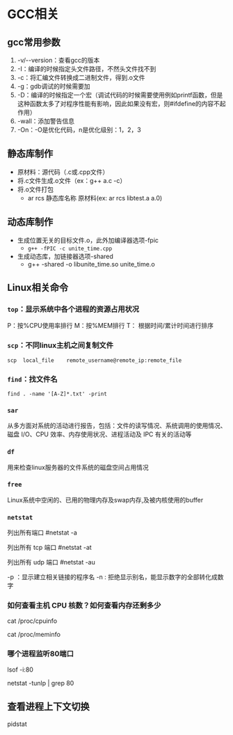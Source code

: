# GCC相关

## gcc常用参数
1. -v/--version：查看gcc的版本
2. -I：编译的时候指定头文件路径，不然头文件找不到
3. -c：将汇编文件转换成二进制文件，得到.o文件
4. -g：gdb调试的时候需要加
5. -D：编译的时候指定一个宏（调试代码的时候需要使用例如printf函数，但是这种函数太多了对程序性能有影响，因此如果没有宏，则#ifdefine的内容不起作用）
6. -wall：添加警告信息
7. -On：-O是优化代码，n是优化级别：1，2，3

## 静态库制作
- 原材料：源代码（.c或.cpp文件）
- 将.c文件生成.o文件（ex：g++ a.c -c）
- 将.o文件打包
  - ar rcs 静态库名称 原材料(ex: ar rcs libtest.a a.0)


## 动态库制作

- 生成位置无关的目标文件.o，此外加编译器选项-fpic
  - `g++ -fPIC -c unite_time.cpp`
- 生成动态库，加链接器选项-shared
  - g++ -shared -o libunite_time.so unite_time.o


## Linux相关命令

### `top`：显示系统中各个进程的资源占用状况
P：按%CPU使用率排行
M：按%MEM排行
T： 根据时间/累计时间进行排序


### `scp`：不同linux主机之间复制文件
`scp  local_file    remote_username@remote_ip:remote_file `


### `find`：找文件名
`find . -name '[A-Z]*.txt' -print `

### `sar`

从多方面对系统的活动进行报告，包括：文件的读写情况、系统调用的使用情况、磁盘 I/O、CPU 效率、内存使用状况、进程活动及 IPC 有关的活动等

### `df`
用来检查linux服务器的文件系统的磁盘空间占用情况


### `free`
Linux系统中空闲的、已用的物理内存及swap内存,及被内核使用的buffer

### `netstat`

列出所有端口 #netstat -a

列出所有 tcp 端口 #netstat -at

列出所有 udp 端口 #netstat -au

-p ：显示建立相关链接的程序名
-n : 拒绝显示别名，能显示数字的全部转化成数字

### 如何查看主机 CPU 核数？如何查看内存还剩多少

cat /proc/cpuinfo

cat /proc/meminfo

### 哪个进程监听80端口


lsof -i:80

netstat -tunlp | grep 80

## 查看进程上下文切换

pidstat
